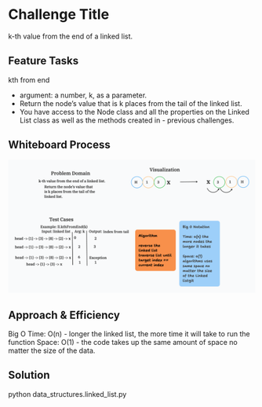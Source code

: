# Challenge Title

k-th value from the end of a linked list.

## Feature Tasks

kth from end

- argument: a number, k, as a parameter.
- Return the node’s value that is k places from the tail of the linked list.
- You have access to the Node class and all the properties on the Linked List class as well as the methods created in - previous challenges.

## Whiteboard Process

![whiteboard](python/docs/linked_list_kth/Whiteboard-linked-list-kth.png)

## Approach & Efficiency

Big O
Time: O(n) - longer the linked list, the more time it will take to run the function
Space: O(1) - the code takes up the same amount of space no matter the size of the data.

## Solution

python data_structures.linked_list.py
